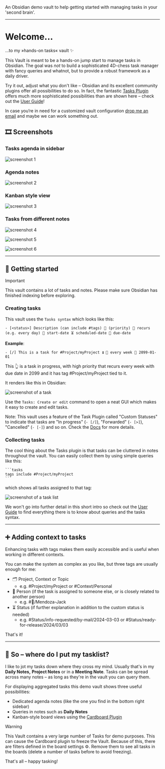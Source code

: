 An Obsidian demo vault to help getting started with managing tasks in your 'second brain'.

- - -

# Welcome...

…to my »hands-on tasks« vault ✨

This Vault is meant to be a hands-on jump start to manage tasks in Obsidian. The goal was *not* to build a sophisticated 4D-chess task manager with fancy queries and whatnot, but to provide a robust framework as a daily driver.

Try it out, adjust what you don't like – Obsidian and its excellent community plugins offer all possibilities to do so. In fact, the fantastic [Tasks Plugin](https://github.com/obsidian-tasks-group/obsidian-tasks) offers much more sophisticated possibilities than are shown here – check out the [User Guide](https://publish.obsidian.md/tasks/Introduction)!

In case you‘re in need for a customized vault configuration [drop me an email](mailto:ltroj@posteo.de) and maybe we can work something out.

## 🎞️ Screenshots

### Tasks agenda in sidebar

![screenshot 1](https://github.com/ltroj/hands-on-tasks-vault/blob/main/screenshots/welcome_and_sidebar-agenda.png?raw=true)

### Agenda notes

![screenshot 2](https://github.com/ltroj/hands-on-tasks-vault/blob/main/screenshots/all-tasks-agenda.png?raw=true)

### Kanban style view

![screenshot 3](https://github.com/ltroj/hands-on-tasks-vault/blob/main/screenshots/cardboard_persons.png?raw=true)

### Tasks from different notes

![screenshot 4](https://github.com/ltroj/hands-on-tasks-vault/blob/main/screenshots/meeting-note.png?raw=true)

![screenshot 5](https://github.com/ltroj/hands-on-tasks-vault/blob/main/screenshots/daily.png?raw=true)

![screenshot 6](https://github.com/ltroj/hands-on-tasks-vault/blob/main/screenshots/project-note.png?raw=true)

---

## 🚀 Getting started

> [!Important]
> This vault contains a lot of tasks and notes. Please make sure Obsidian has finished indexing before exploring.

### Creating tasks

This vault uses the `Tasks syntax` which looks like this:

```
- [<status>] Description (can include #tags) 🔼 (priority) 🔁 recurs (e.g. every day) 🛫 start-date ⏳ scheduled-date 📅 due-date
```

**Example**:

```
- [/] This is a task for #Project/myProject ⏫ 🔁 every week 📅 2099-01-01
```

This 👆 is a task in progress, with high priority that recurs every week with due date in 2099 and it has tag #Project/myProject tied to it.

It renders like this in Obsidian:

![screenshot of a task](https://github.com/ltroj/hands-on-tasks-vault/blob/main/screenshots/task-render-1.png?raw=true)

Use the `Tasks: Create or edit` command to open a neat GUI which makes it easy to create and edit tasks.

Note: This vault uses a feature of the Task Plugin called "Custom Statuses" to indicate that tasks are "In progress" (`- [/]`), "Forwarded" (`- [>]`), "Cancelled" (`- [-]`) and so on. Check the [Docs](https://publish.obsidian.md/tasks/Getting+Started/Statuses/Custom+Statuses) for more details.

### Collecting tasks

The cool thing about the Tasks plugin is that tasks can be cluttered in notes throughout the vault. You can easily collect them by using simple queries like this:

````
```tasks
tags include #Project/myProject
```
````

which shows all tasks assigned to that tag:

![screenshot of a task list](https://github.com/ltroj/hands-on-tasks-vault/blob/main/screenshots/task-render-2.png?raw=true)

We won't go into further detail in this short intro so check out the [User Guide](https://publish.obsidian.md/tasks/Queries/About+Queries#About+Queries) to find everything there is to know about queries and the tasks syntax.

- - - 

## ➕ Adding context to tasks

Enhancing tasks with tags makes them easily accessible and is useful when working in different contexts.

You can make the system as complex as you like, but three tags are usually enough for me:

- 🗂️ Project, Context or Topic
  - e.g. #Project/myProject or #Context/Personal
- 👤 Person (if the task is assigned to someone else, or is closely related to another person)
  - e.g. #👤/Mendoza-Jack
- ⏳ Status (if further explanation in addition to the custom status is needed)
  - e.g. #Status/info-requested/by-mail/2024-03-03 or #Status/ready-for-release/2024/03/03

That's it!

- - - 

## 📌 So – where do I put my tasklist?

I like to jot my tasks down where they cross my mind. Usually that's in my **Daily Notes,** **Project Notes** or in a **Meeting Note**. Tasks can be spread across many notes – as long as they're in the vault you can query them.

For displaying aggregated tasks this demo vault shows three useful possibilities:

- Dedicated agenda notes (like the one you find in the bottom right sidebar)
- Queries in notes such as **Daily Notes**
- Kanban-style board views using the [Cardboard Plugin](https://github.com/roovo/obsidian-card-board#obsidian-cardboard-plugin)

> [!Warning]
> This Vault contains a very large number of Tasks for demo purposes. This can cause the Cardboard plugin to freeze the Vault. Because of this, there are filters defined in the board settings ⚙️. Remove them to see all tasks in the boards (delete a number of tasks before to avoid freezing).

That's all – happy tasking!